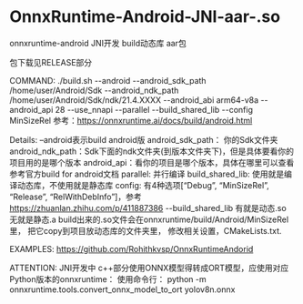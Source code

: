 # OnnxRuntime-Android-JNI-aar-.so
onnxruntime-android JNI开发 build动态库 aar包

包下载见RELEASE部分

COMMAND:
./build.sh --android --android_sdk_path /home/user/Android/Sdk --android_ndk_path /home/user/Android/Sdk/ndk/21.4.XXXX --android_abi arm64-v8a --android_api 28 --use_nnapi --parallel --build_shared_lib --config MinSizeRel
参考：https://onnxruntime.ai/docs/build/android.html

Details:
–android表示build android版
android_sdk_path： 你的Sdk文件夹
android_ndk_path：Sdk下面的ndk文件夹(到版本文件夹下)，但是具体要看你的项目用的是哪个版本
android_api：看你的项目是哪个版本，具体在哪里可以查看参考官方build for android文档
parallel: 并行编译
build_shared_lib: 使用就是编译动态库，不使用就是静态库
config: 有4种选项[“Debug”, “MinSizeRel”, “Release”, “RelWithDebInfo”]，参考 https://zhuanlan.zhihu.com/p/411887386
--build_shared_lib 有就是动态.so 无就是静态.a
build出来的.so文件会在onnxruntime/build/Android/MinSizeRel里，
把它copy到项目放动态库的文件夹里，
修改相关设置，CMakeLists.txt.



EXAMPLES:
https://github.com/Rohithkvsp/OnnxRuntimeAndorid

ATTENTION:
JNI开发中 c++部分使用ONNX模型得转成ORT模型，应使用对应Python版本的onnxruntime：
 使用命令行：
   python -m onnxruntime.tools.convert_onnx_model_to_ort   yolov8n.onnx 
